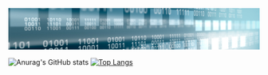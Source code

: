 <img src=banner.jpg>

![Anurag's GitHub stats](https://github-readme-stats.vercel.app/api?username=kesermustafa&show_icons=true&theme=radical) [![Top Langs](https://github-readme-stats.vercel.app/api/top-langs/?username=anuraghazra&layout=compact)](https://github.com/anuraghazra/github-readme-stats)


